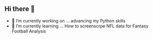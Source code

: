 ## Hi there 👋


- 🔭 I’m currently working on ... advancing my Python skills
- 🌱 I’m currently learning ... How to screenscrpe NFL data for Fantasy Football Analysis

<!--
**cgrant00744/cgrant00744** is a ✨ _special_ ✨ repository because its `README.md` (this file) appears on your GitHub profile.

Here are some ideas to get you started:

- 🔭 I’m currently working on ... advancing my Python skills
- 🌱 I’m currently learning ... How to screenscrpe NFL data for Fantasy Football Analysis
- 👯 I’m looking to collaborate on ...
- 🤔 I’m looking for help with ...
- 💬 Ask me about ...
- 📫 How to reach me: ...
- 😄 Pronouns: ...
- ⚡ Fun fact: ...
-->
